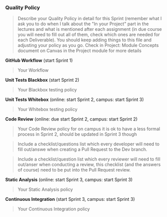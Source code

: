 ### Quality Policy
> Describe your Quality Policy in detail for this Sprint (remember what I ask you to do when I talk about the "In your Project" part in the lectures and what is mentioned after each assignment (in due course you will need to fill out all of them, check which ones are needed for each Deliverable). You should keep adding things to this file and adjusting your policy as you go.
> Check in Project: Module Concepts document on Canvas in the Project module for more details 

**GitHub Workflow** (start Sprint 1)
  > Your Workflow

**Unit Tests Blackbox** (start Sprint 2)
  > Your Blackbox testing policy 

 **Unit Tests Whitebox** (online: start Sprint 2, campus: start Sprint 3)
  > Your Whitebox testing policy 

**Code Review** (online: due start Sprint 2, campus: start Sprint 2)
  > Your Code Review policy for on campus it is ok to have a less formal process in Sprint 2, should be updated in Sprint 3 though

  > Include a checklist/questions list which every developer will need to fill out/answe when creating a Pull Request to the Dev branch. 

  > Include a checklist/question list which every reviewer will need to fill out/anser when conducting a review, this checklist (and the answers of course) need to be put into the Pull Request review.

**Static Analysis**  (online: start Sprint 3, campus: start Sprint 3)
  > Your Static Analysis policy   

**Continuous Integration**  (start Sprint 3, campus: start Sprint 3)
  > Your Continuous Integration policy
